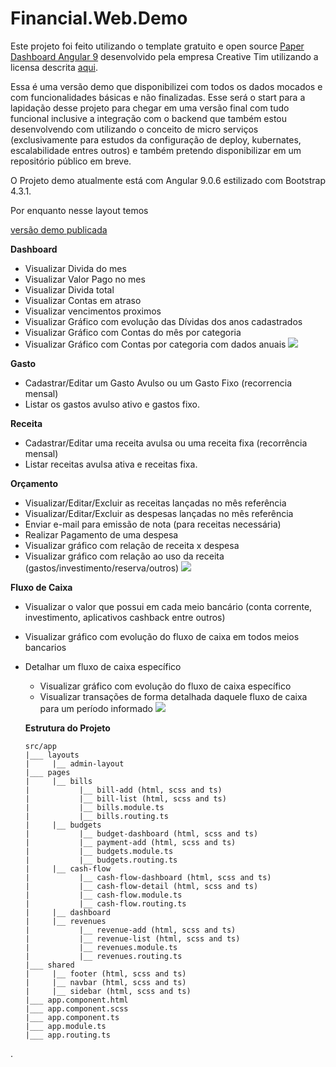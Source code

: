 # Financial.Web.Demo

Este projeto foi feito utilizando o template gratuito e open source [Paper Dashboard Angular 9](https://github.com/creativetimofficial/paper-dashboard-angular) desenvolvido pela empresa Creative Tim utilizando a licensa descrita [aqui](../master/LICENSE.md).

Essa é uma versão demo que disponibilizei com todos os dados mocados e com funcionalidades básicas e não finalizadas. Esse será o start para a lapidação desse projeto para chegar em uma versão final com tudo funcional inclusive a integração com o backend que também estou desenvolvendo com utilizando o conceito de micro serviços (exclusivamente para estudos da configuração de deploy, kubernates, escalabilidade entres outros) e também pretendo disponibilizar em um repositório público em breve.

O Projeto demo atualmente está com Angular 9.0.6 estilizado com Bootstrap 4.3.1.

Por enquanto nesse layout temos

[versão demo publicada](https://pauloderney.github.io/Financial.Web.Demo/#/pages/dashboard)

__Dashboard__
- Visualizar Divida do mes
- Visualizar Valor Pago no mes
- Visualizar Divida total
- Visualizar Contas em atraso
- Visualizar vencimentos proximos
- Visualizar Gráfico com evolução das Dívidas dos anos cadastrados
- Visualizar Gráfico com Contas do mês por categoria
- Visualizar Gráfico com Contas por categoria com dados anuais
![](../master/docs/dashboard.PNG?raw=true)

__Gasto__
- Cadastrar/Editar um Gasto Avulso ou um Gasto Fixo (recorrencia mensal)
- Listar os gastos avulso ativo e gastos fixo.

__Receita__
- Cadastrar/Editar uma receita avulsa ou uma receita fixa (recorrência mensal)
- Listar receitas avulsa ativa e receitas fixa.

__Orçamento__
- Visualizar/Editar/Excluir as receitas lançadas no mês referência
- Visualizar/Editar/Excluir as despesas lançadas no mês referência
- Enviar e-mail para emissão de nota (para receitas necessária)
- Realizar Pagamento de uma despesa
- Visualizar gráfico com relação de receita x despesa
- Visualizar gráfico com relação ao uso da receita (gastos/investimento/reserva/outros)
![](../master/docs/budget.PNG?raw=true)

__Fluxo de Caixa__
- Visualizar o valor que possui em cada meio bancário (conta corrente, investimento, aplicativos cashback entre outros)
- Visualizar gráfico com evolução do fluxo de caixa em todos meios bancarios
- Detalhar um fluxo de caixa específico
  - Visualizar gráfico com evolução do fluxo de caixa específico
  - Visualizar transações de forma detalhada daquele fluxo de caixa para um período informado
  ![](../master/docs/cash-flow.PNG?raw=true)
  
  __Estrutura do Projeto__
  ```
  src/app  
  |___ layouts  
  |     |__ admin-layout  
  |___ pages  
  |     |__ bills  
  |           |__ bill-add (html, scss and ts)  
  |           |__ bill-list (html, scss and ts)  
  |           |__ bills.module.ts  
  |           |__ bills.routing.ts  
  |     |__ budgets  
  |           |__ budget-dashboard (html, scss and ts)  
  |           |__ payment-add (html, scss and ts)  
  |           |__ budgets.module.ts  
  |           |__ budgets.routing.ts  
  |     |__ cash-flow  
  |           |__ cash-flow-dashboard (html, scss and ts)  
  |           |__ cash-flow-detail (html, scss and ts)  
  |           |__ cash-flow.module.ts  
  |           |__ cash-flow.routing.ts  
  |     |__ dashboard  
  |     |__ revenues  
  |           |__ revenue-add (html, scss and ts)  
  |           |__ revenue-list (html, scss and ts)  
  |           |__ revenues.module.ts  
  |           |__ revenues.routing.ts  
  |___ shared  
  |     |__ footer (html, scss and ts)  
  |     |__ navbar (html, scss and ts)  
  |     |__ sidebar (html, scss and ts)  
  |___ app.component.html  
  |___ app.component.scss  
  |___ app.component.ts  
  |___ app.module.ts  
  |___ app.routing.ts  
  ```
 .
